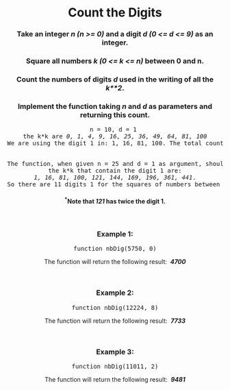 <div align = 'center'>

# Count the Digits

</div>

<div align = 'center'>

<h3>Take an integer <em>n (n >= 0)</em> and a digit <em>d (0 <= d <= 9)</em> as an integer.</h3>

<h3>Square all numbers <em>k (0 <= k <= n)</em> between 0 and n.</h3>

<h3>Count the numbers of digits <em>d</em> used in the writing of all the <em>k**2</em>.</h3>

<h3>Implement the function taking <em>n</em> and <em>d</em> as parameters and returning this count.</h3>

<pre>
n = 10, d = 1 
the k*k are <em>0, 1, 4, 9, 16, 25, 36, 49, 64, 81, 100</em>
We are using the digit 1 in: 1, 16, 81, 100. The total count is then 4.
<br>
The function, when given n = 25 and d = 1 as argument, should return 11 since
the k*k that contain the digit 1 are:
<em>1, 16, 81, 100, 121, 144, 169, 196, 361, 441</em>.
So there are 11 digits 1 for the squares of numbers between 0 and 25.
</pre>

<h4><sup>*</sup>Note that <em>121</em> has twice the digit 1.</h4>

<br>

<h3>Example 1:</h3>

<pre>function nbDig(5750, 0)</pre>

<p>The function will return the following result: &nbsp;<strong><em>4700</em></strong></p>

<br>

<h3>Example 2:</h3>

<pre>function nbDig(12224, 8)</pre>

<p>The function will return the following result: &nbsp;<strong><em>7733</em></strong></p>

<br>

<h3>Example 3:</h3>

<pre>function nbDig(11011, 2)</pre>

<p>The function will return the following result: &nbsp;<strong><em>9481</em></strong></p>

</div>
